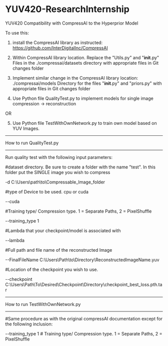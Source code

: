 # YUV420-ResearchInternship
YUV420 Compatibility with CompressAI to the Hyperprior Model

To use this:

1) install the CompressAI library as instructed:
https://github.com/InterDigitalInc/CompressAI

2) Within CompressAI library location. Replace the "Utils.py" and "__init__.py" Files in the ./compressai/datasets directory with appropriate files in Git changes folder
3) Implement similar change in the CompressAI library location: ./compressai/models Directory for the files "__init__.py" and "priors.py" with appropriate files in Git changes folder

4) Use Python file QualityTest.py to implement models for single image compression -> reconstruction

OR

5) Use Python file TestWithOwnNetwork.py to train own model based on YUV Images.


********************************
How to run QualityTest.py
********************************

Run quality test with the following input parameters:

  
#dataset directory. Be sure to create a folder with the name "test". In this folder put the SINGLE image you wish to compress

-d C:\Users\path\to\Compressable_Image_folder 

#type of Device to be used. cpu or cuda

--cuda  

#Training type/ Compression type. 1 = Separate Paths, 2 = PixelShuffle

--training_type 1  


#Lambda that your checkpoint/model is associated with

--lambda 
 
#Full path and file name of the reconstructed Image

--FinalFileName C:\Users\Path\to\Directory\ReconstructedImageName.yuv  

#Location of the checkpoint you wish to use.

--checkpoint C:\Users\Path\To\Desired\Checkpoint\Directory\checkpoint_best_loss.pth.tar

********************************
How to run TestWithOwnNetwork.py
********************************

#Same procedure as with the original compressAI documentation except for the following inclusion:


--training_type 1   # Training type/ Compression type. 1 = Separate Paths, 2 = PixelShuffle


